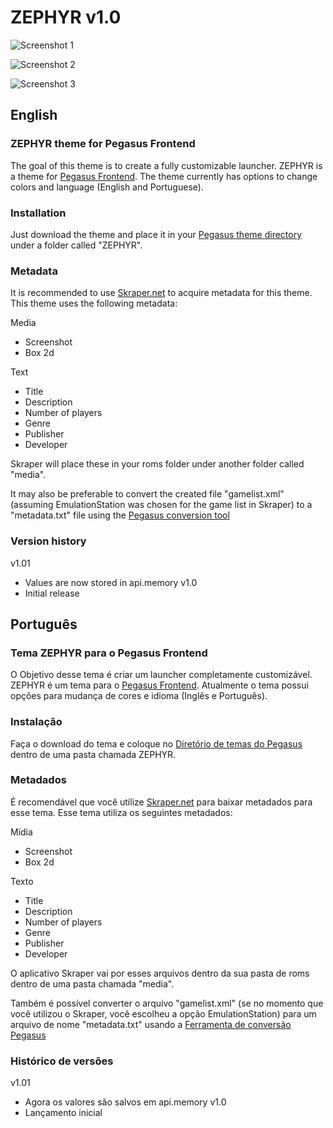 # ZEPHYR v1.0

![Screenshot 1](https://i.imgur.com/2sddtFI.png)

![Screenshot 2](https://i.imgur.com/wRJztnl.png)

![Screenshot 3](https://i.imgur.com/Iezjy3I.png)


## English
### ZEPHYR theme for Pegasus Frontend

The goal of this theme is to create a fully customizable launcher. ZEPHYR is a theme for [Pegasus Frontend](http://pegasus-frontend.org/). The theme currently has options to change colors and language (English and Portuguese).

### Installation

Just download the theme and place it in your [Pegasus theme directory](http://pegasus-frontend.org/docs/user-guide/installing-themes/) under a folder called "ZEPHYR".

### Metadata

It is recommended to use [Skraper.net](http://www.skraper.net/) to acquire metadata for this theme. This theme uses the following metadata:

Media
- Screenshot
- Box 2d

Text
- Title
- Description
- Number of players
- Genre
- Publisher
- Developer

Skraper will place these in your roms folder under another folder called "media".

It may also be preferable to convert the created file "gamelist.xml" (assuming EmulationStation was chosen for the game list in Skraper) to a "metadata.txt" file using the [Pegasus conversion tool](http://pegasus-frontend.org/tools/convert/)

### Version history
v1.01
- Values are now stored in api.memory
v1.0
- Initial release

## Português
### Tema ZEPHYR para o Pegasus Frontend

O Objetivo desse tema é criar um launcher completamente customizável. ZEPHYR é um tema para o [Pegasus Frontend](http://pegasus-frontend.org/). Atualmente o tema possui opções para mudança de cores e idioma (Inglês e Português).

### Instalação

Faça o download do tema e coloque no [Diretório de temas do Pegasus](http://pegasus-frontend.org/docs/user-guide/installing-themes/) dentro de uma pasta chamada ZEPHYR.

### Metadados

É recomendável que você utilize [Skraper.net](http://www.skraper.net/) para baixar metadados para esse tema. Esse tema utiliza os seguintes metadados:

Mídia
- Screenshot
- Box 2d

Texto
- Title
- Description
- Number of players
- Genre
- Publisher
- Developer

O aplicativo Skraper vai por esses arquivos dentro da sua pasta de roms dentro de uma pasta chamada "media".

Também é possível converter o arquivo "gamelist.xml" (se no momento que você utilizou o Skraper, você escolheu a opção EmulationStation) para um arquivo de nome "metadata.txt" usando a [Ferramenta de conversão Pegasus](http://pegasus-frontend.org/tools/convert/)

### Histórico de versões
v1.01
- Agora os valores são salvos em api.memory
v1.0
- Lançamento inicial
